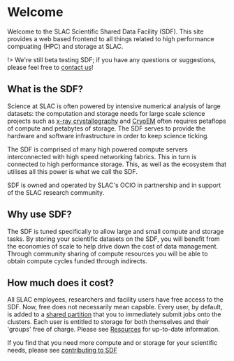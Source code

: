 # Welcome

Welcome to the SLAC Scientific Shared Data Facility (SDF). This site provides a web based frontend to all things related to high performance compuating (HPC) and storage at SLAC.

!> We're still beta testing SDF; if you have any questions or suggestions, please feel free to [contact us](contact.md)!

## What is the SDF?

Science at SLAC is often powered by intensive numerical analysis of large datasets: the computation and storage needs for large scale science projects such as [x-ray crystallography](https://lcls.slac.stanford.edu) and [CryoEM](https://cryoem.slac.stanford.edu) often requires petaflops of compute and petabytes of storage. The SDF serves to provide the hardware and software infrastructure in order to keep science ticking.

The SDF is comprised of many high powered compute servers interconnected with high speed networking fabrics. This in turn is connected to high performance storage. This, as well as the ecosystem that utilises all this power is what we call the SDF. 

SDF is owned and operated by SLAC's OCIO in partnership and in support of the SLAC research community.

## Why use SDF?

The SDF is tuned specifically to allow large and small compute and storage tasks. By storing your scientific datasets on the SDF, you will benefit from the economies of scale to help drive down the cost of data management. Through community sharing of compute resources you will be able to obtain compute cycles funded through indirects.

## How much does it cost?

All SLAC employees, researchers and facility users have free access to the SDF. Now, free does not necessarily mean capable. Every user, by default, is added to a [shared partition]() that you to immediately submit jobs onto the clusters. Each user is entitled to storage for both themselves and their 'groups' free of charge. Please see [Resources](resources.md) for up-to-date information.

If you find that you need more compute and or storage for your scientific needs, please see [contributing to SDF](stakeholders.md)
 

